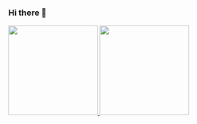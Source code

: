 ### Hi there 👋

<!--
**bitvcat/bitvcat** is a ✨ _special_ ✨ repository because its `README.md` (this file) appears on your GitHub profile.

Here are some ideas to get you started:

- 🔭 I’m currently working on ...
- 🌱 I’m currently learning ...
- 👯 I’m looking to collaborate on ...
- 🤔 I’m looking for help with ...
- 💬 Ask me about ...
- 📫 How to reach me: ...
- 😄 Pronouns: ...
- ⚡ Fun fact: ...
-->

<p align="left">
<a href="https://github.com/domixcat">
  <img height="180em" src="https://github-readme-stats-eight-theta.vercel.app/api/top-langs/?username=bitvcat&layout=compact&langs_count=8&theme=algolia"/>
  <img height="180em" src="https://github-readme-stats-eight-theta.vercel.app/api?username=bitvcat&show_icons=true&theme=algolia&include_all_commits=true&count_private=true"/>
</a>
</p>
